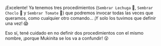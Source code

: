 ¡Excelente! Ya tenemos tres procedimientos (`Sembrar Lechuga` :herb:, `Sembrar Choclo` :corn: y `Sembrar Tomate` :tomato:) que podremos invocar todas las veces que queramos, como cualquier otro comando... ¡Y solo los tuvimos que definir una vez! :scream:

Eso sí, tené cuidado en no definir dos procedimientos con el mismo nombre, ¡porque Mukinita se los va a confundir! :astonished: